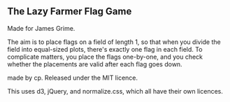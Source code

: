 The Lazy Farmer Flag Game
-------------------------

Made for James Grime. 

The aim is to place flags on a field of length 1, so that when you divide the field into equal-sized plots, there's exactly one flag in each field. To complicate matters, you place the flags one-by-one, and you check whether the placements are valid after each flag goes down.

made by cp. Released under the MIT licence.

This uses d3, jQuery, and normalize.css, which all have their own licences.

